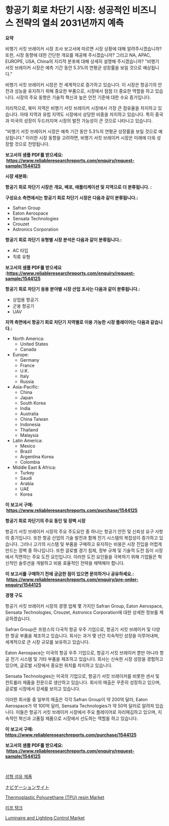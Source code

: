 <p><h1>항공기 회로 차단기 시장: 성공적인 비즈니스 전략의 열쇠 2031년까지 예측</h1></p><p><strong>요약</strong></p>
<p><p>비행기 서킷 브레이커 시장 조사 보고서에 따르면 시장 상황에 대해 알려주시겠습니까? 또한, 시장 동향에 대한 간단한 개요를 제공해 주시겠습니까? 그리고 NA, APAC, EUROPE, USA, China의 지리적 분포에 대해 상세히 설명해 주시겠습니까? "비행기 서킷 브레이커 시장은 예측 기간 동안 5.3%의 연평균 성장률을 보일 것으로 예상됩니다."</p><p>비행기 서킷 브레이커 시장은 전 세계적으로 증가하고 있습니다. 이 시장은 항공기의 안전과 성능을 유지하기 위해 중요한 부품으로, 시장에서 점점 더 중요한 역할을 하고 있습니다. 시장의 주요 동향은 기술적 혁신과 높은 안전 기준에 대한 수요 증가입니다. </p><p>지리적으로, 북미 지역은 비행기 서킷 브레이커 시장에서 가장 큰 점유율을 차지하고 있습니다. 아태 지역과 유럽 지역도 시장에서 상당한 비중을 차지하고 있습니다. 특히 중국과 미국의 성장이 두드러지며 시장의 발전 가능성이 큰 것으로 나타나고 있습니다.</p><p>"비행기 서킷 브레이커 시장은 예측 기간 동안 5.3%의 연평균 성장률을 보일 것으로 예상됩니다." 이러한 시장 동향을 고려하면, 비행기 서킷 브레이커 시장은 미래에 더욱 성장할 것으로 전망됩니다.</p></p>
<p><strong>보고서의 샘플 PDF를 받으세요: &nbsp;<a href="https://www.reliableresearchreports.com/enquiry/request-sample/1544125">https://www.reliableresearchreports.com/enquiry/request-sample/1544125</a></strong></p>
<p><strong>시장 세분화:</strong></p>
<p><strong> 항공기 회로 차단기 시장은 개요, 배포, 애플리케이션 및 지역으로 더 분류됩니다. :</strong></p>
<p><strong>구성요소 측면에서는 항공기 회로 차단기 시장은 다음과 같이 분류됩니다.:</strong></p>
<p><ul><li>Safran Group</li><li>Eaton Aerospace</li><li>Sensata Technologies</li><li>Crouzet</li><li>Astronics Corporation</li></ul></p>
<p><strong> 항공기 회로 차단기 유형별 시장 분석은 다음과 같이 분류됩니다.:</strong></p>
<p><ul><li>AC 타입</li><li>직류 유형</li></ul></p>
<p><strong>보고서의 샘플 PDF를 받으세요 :<a href="https://www.reliableresearchreports.com/enquiry/request-sample/1544125">https://www.reliableresearchreports.com/enquiry/request-sample/1544125</a></strong></p>
<p><strong> 항공기 회로 차단기 응용 분야별 시장 산업 조사는 다음과 같이 분류됩니다.:</strong></p>
<p><ul><li>상업용 항공기</li><li>군용 항공기</li><li>UAV</li></ul></p>
<p><strong>지역 측면에서 항공기 회로 차단기 지역별로 이용 가능한 시장 플레이어는 다음과 같습니다.:</strong></p>
<p><ul>
    <li>
        North America:
        <ul>
            <li>United States</li>
            <li>Canada</li>
        </ul>
    </li>
    <li>
        Europe:
        <ul>
            <li>Germany</li>
            <li>France</li>
            <li>U.K.</li>
            <li>Italy</li>
            <li>Russia</li>
        </ul>
    </li>
    <li>
        Asia-Pacific:
        <ul>
            <li>China</li>
            <li>Japan</li>
            <li>South Korea</li>
            <li>India</li>
            <li>Australia</li>
            <li>China Taiwan</li>
            <li>Indonesia</li>
            <li>Thailand</li>
            <li>Malaysia</li>
        </ul>
    </li>
    <li>
        Latin America:
        <ul>
            <li>Mexico</li>
            <li>Brazil</li>
            <li>Argentina Korea</li>
            <li>Colombia</li>
        </ul>
    </li>
    <li>
        Middle East & Africa:
        <ul>
            <li>Turkey</li>
            <li>Saudi</li>
            <li>Arabia</li>
            <li>UAE</li>
            <li>Korea</li>
        </ul>
    </li>
    </ul></p>
<p><strong>이 보고서 구매: &nbsp;<a href="https://www.reliableresearchreports.com/purchase/1544125">https://www.reliableresearchreports.com/purchase/1544125</a></strong></p>
<p><strong>항공기 회로 차단기의 주요 동인 및 장벽 시장</strong></p>
<p><p>항공기 서킷 브레이커 시장의 주요 주도요인 중 하나는 항공기 안전 및 신뢰성 요구 사항의 증가입니다. 또한 항공 산업의 기술 발전과 함께 전기 시스템의 복잡성이 증가하고 있습니다. 그러나 고가의 시스템 및 부품을 구매하고 유지하는 비용은 시장 진입을 어렵게 만드는 장벽 중 하나입니다. 또한 글로벌 경기 침체, 정부 규제 및 기술적 도전 등이 시장에서 직면하는 주요 도전 요인입니다. 이러한 도전 요인들을 극복하기 위해 기업들은 혁신적인 솔루션을 개발하고 비용 효율적인 전략을 채택해야 합니다.</p></p>
<p><strong>이 보고서를 구매하기 전에 궁금한 점이 있으면 문의하거나 공유하세요.: &nbsp;<a href="https://www.reliableresearchreports.com/enquiry/pre-order-enquiry/1544125">https://www.reliableresearchreports.com/enquiry/pre-order-enquiry/1544125</a></strong></p>
<p><strong>경쟁 구도</strong></p>
<p><p>항공기 서킷 브레이커 시장의 경쟁 업체 몇 가지인 Safran Group, Eaton Aerospace, Sensata Technologies, Crouzet, Astronics Corporation에 대한 상세한 정보를 제공하겠습니다.</p><p>Safran Group은 프랑스의 다국적 항공 우주 기업으로, 항공기 서킷 브레이커 및 다양한 항공 부품을 제조하고 있습니다. 회사는 과거 몇 년간 지속적인 성장을 이루어내며, 세계적으로 큰 시장 규모를 보유하고 있습니다.</p><p>Eaton Aerospace는 미국의 항공 우주 기업으로, 항공기 서킷 브레이커 뿐만 아니라 항공 전기 시스템 및 기타 부품을 제조하고 있습니다. 회사는 신속한 시장 성장을 경험하고 있으며, 글로벌 시장에서 중요한 위치를 차지하고 있습니다.</p><p>Sensata Technologies는 미국의 기업으로, 항공기 서킷 브레이커를 비롯한 센서 및 컨트롤러 제품을 전문으로 생산하고 있습니다. 회사의 매출은 꾸준히 성장하고 있으며, 글로벌 시장에서 강세를 보이고 있습니다.</p><p>이러한 회사들 중 일부의 매출은 각각 Safran Group이 약 200억 달러, Eaton Aerospace가 약 100억 달러, Sensata Technologies가 약 50억 달러로 알려져 있습니다. 이들은 항공기 서킷 브레이커 시장에서 주요 플레이어로 자리매김하고 있으며, 지속적인 혁신과 고품질 제품으로 시장에서 선도하는 역할을 하고 있습니다.</p></p>
<p><strong>이 보고서 구매: &nbsp; <a href="https://www.reliableresearchreports.com/purchase/1544125">https://www.reliableresearchreports.com/purchase/1544125</a></strong></p>
<p><strong>보고서의 샘플 PDF를 받으세요: &nbsp;<a href="https://www.reliableresearchreports.com/enquiry/request-sample/1544125">https://www.reliableresearchreports.com/enquiry/request-sample/1544125</a></strong><strong></strong></p>
<p>&nbsp;</p>
<p><p><a href="https://github.com/CorEmtymerich56566/Market-Research-Report-List-1/blob/main/829132313438.md">성형 섬유 제품</a></p><p><a href="https://github.com/EstelWisozk1/Market-Research-Report-List-1/blob/main/489435014308.md">ナビゲーションサイト</a></p><p><a href="https://www.linkedin.com/pulse/thermoplastic-polyurethane-tpu-resin-market-research-report-j3guc?trackingId=OmBCZqAP%2FFMr6w%2F0kF5%2BUg%3D%3D">Thermoplastic Polyurethane (TPU) resin Market</a></p><p><a href="https://github.com/GabrielBlanda5656/Market-Research-Report-List-1/blob/main/396092113437.md">리프 탱크</a></p><p><a href="https://www.linkedin.com/pulse/luminaire-lighting-control-market-provides-comprehensive-analysis-cbpmc?trackingId=s%2FkpH0icrZuLQM2Dy%2BQsJg%3D%3D">Luminaire and Lighting Control Market</a></p></p>